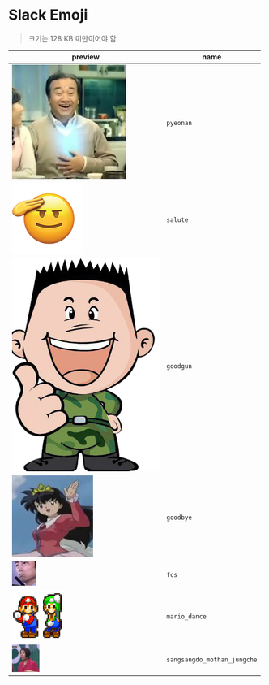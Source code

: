 # Slack Emoji

> 크기는 128 KB 미만이어야 함

| preview                                                          | name                        |
| ---------------------------------------------------------------- | --------------------------- |
| ![pyeonan](/src/pyeonan.jpg)                                     | `pyeonan`                   |
| ![salute](/src/salute.png)                                       | `salute`                    |
| ![goodgun](/src/goodgun.png)                                     | `goodgun`                   |
| ![goodbye](/src/goodbye.png)                                     | `goodbye`                   |
| ![fcs](/src/fcs.gif)                                             | `fcs`                       |
| ![mario_dance](/src/mario_dance.gif)                             | `mario_dance`               |
| ![sangsangdo_mothan_jungche](/src/sangsangdo_mothan_jungche.gif) | `sangsangdo_mothan_jungche` |
